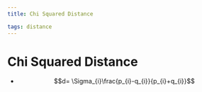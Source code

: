 ```yaml
---
title: Chi Squared Distance

tags: distance 
---
```


# Chi Squared Distance
- $$d= \Sigma_{i}\frac{p_{i}-q_{i}}{p_{i}+q_{i}}$$
































